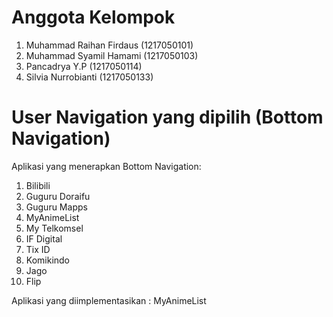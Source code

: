 # Anggota Kelompok
1. Muhammad Raihan Firdaus (1217050101)
2. Muhammad Syamil Hamami (1217050103)
3. Pancadrya Y.P (1217050114)
4. Silvia Nurrobianti (1217050133)

# User Navigation yang dipilih (Bottom Navigation)
Aplikasi yang menerapkan Bottom Navigation:

1. Bilibili
2. Guguru Doraifu
3. Guguru Mapps
4. MyAnimeList
5. My Telkomsel
6. IF Digital 
7. Tix ID
8. Komikindo
9. Jago
10. Flip

Aplikasi yang diimplementasikan : MyAnimeList
